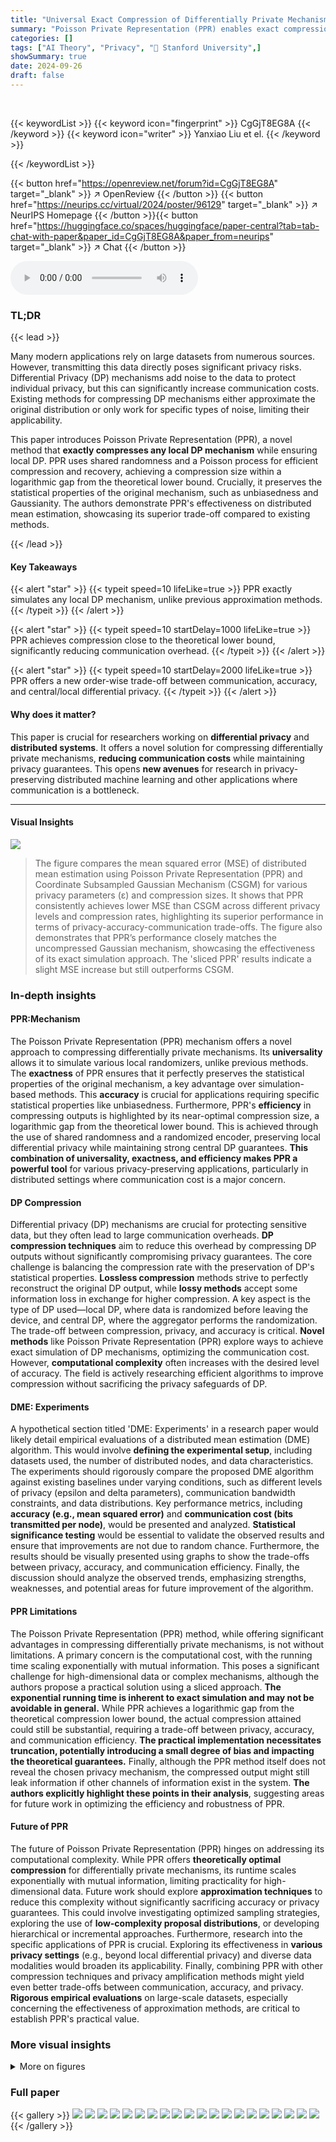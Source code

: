 ```yaml
---
title: "Universal Exact Compression of Differentially Private Mechanisms"
summary: "Poisson Private Representation (PPR) enables exact compression of any local differential privacy mechanism, achieving order-wise optimal trade-offs between communication, accuracy, and privacy."
categories: []
tags: ["AI Theory", "Privacy", "🏢 Stanford University",]
showSummary: true
date: 2024-09-26
draft: false
---
```


<br>

{{< keywordList >}}
{{< keyword icon="fingerprint" >}} CgGjT8EG8A {{< /keyword >}}
{{< keyword icon="writer" >}} Yanxiao Liu et el. {{< /keyword >}}
 
{{< /keywordList >}}

{{< button href="https://openreview.net/forum?id=CgGjT8EG8A" target="_blank" >}}
↗ OpenReview
{{< /button >}}
{{< button href="https://neurips.cc/virtual/2024/poster/96129" target="_blank" >}}
↗ NeurIPS Homepage
{{< /button >}}{{< button href="https://huggingface.co/spaces/huggingface/paper-central?tab=tab-chat-with-paper&paper_id=CgGjT8EG8A&paper_from=neurips" target="_blank" >}}
↗ Chat
{{< /button >}}



<audio controls>
    <source src="https://ai-paper-reviewer.com/CgGjT8EG8A/podcast.wav" type="audio/wav">
    Your browser does not support the audio element.
</audio>


### TL;DR


{{< lead >}}

Many modern applications rely on large datasets from numerous sources.  However, transmitting this data directly poses significant privacy risks. Differential Privacy (DP) mechanisms add noise to the data to protect individual privacy, but this can significantly increase communication costs. Existing methods for compressing DP mechanisms either approximate the original distribution or only work for specific types of noise, limiting their applicability.

This paper introduces Poisson Private Representation (PPR), a novel method that **exactly compresses any local DP mechanism** while ensuring local DP.  PPR uses shared randomness and a Poisson process for efficient compression and recovery, achieving a compression size within a logarithmic gap from the theoretical lower bound.  Crucially, it preserves the statistical properties of the original mechanism, such as unbiasedness and Gaussianity.  The authors demonstrate PPR's effectiveness on distributed mean estimation, showcasing its superior trade-off compared to existing methods.

{{< /lead >}}


#### Key Takeaways

{{< alert "star" >}}
{{< typeit speed=10 lifeLike=true >}} PPR exactly simulates any local DP mechanism, unlike previous approximation methods. {{< /typeit >}}
{{< /alert >}}

{{< alert "star" >}}
{{< typeit speed=10 startDelay=1000 lifeLike=true >}} PPR achieves compression close to the theoretical lower bound, significantly reducing communication overhead. {{< /typeit >}}
{{< /alert >}}

{{< alert "star" >}}
{{< typeit speed=10 startDelay=2000 lifeLike=true >}} PPR offers a new order-wise trade-off between communication, accuracy, and central/local differential privacy. {{< /typeit >}}
{{< /alert >}}

#### Why does it matter?
This paper is crucial for researchers working on **differential privacy** and **distributed systems**. It offers a novel solution for compressing differentially private mechanisms, **reducing communication costs** while maintaining privacy guarantees. This opens **new avenues** for research in privacy-preserving distributed machine learning and other applications where communication is a bottleneck.

------
#### Visual Insights



![](https://ai-paper-reviewer.com/CgGjT8EG8A/figures_9_1.jpg)

> The figure compares the mean squared error (MSE) of distributed mean estimation using Poisson Private Representation (PPR) and Coordinate Subsampled Gaussian Mechanism (CSGM) for various privacy parameters (ε) and compression sizes.  It shows that PPR consistently achieves lower MSE than CSGM across different privacy levels and compression rates, highlighting its superior performance in terms of privacy-accuracy-communication trade-offs.  The figure also demonstrates that PPR’s performance closely matches the uncompressed Gaussian mechanism, showcasing the effectiveness of its exact simulation approach.  The 'sliced PPR' results indicate a slight MSE increase but still outperforms CSGM.







### In-depth insights


#### PPR:Mechanism
The Poisson Private Representation (PPR) mechanism offers a novel approach to compressing differentially private mechanisms. Its **universality** allows it to simulate various local randomizers, unlike previous methods. The **exactness** of PPR ensures that it perfectly preserves the statistical properties of the original mechanism, a key advantage over simulation-based methods. This **accuracy** is crucial for applications requiring specific statistical properties like unbiasedness. Furthermore, PPR's **efficiency** in compressing outputs is highlighted by its near-optimal compression size, a logarithmic gap from the theoretical lower bound.  This is achieved through the use of shared randomness and a randomized encoder, preserving local differential privacy while maintaining strong central DP guarantees. **This combination of universality, exactness, and efficiency makes PPR a powerful tool** for various privacy-preserving applications, particularly in distributed settings where communication cost is a major concern.

#### DP Compression
Differential privacy (DP) mechanisms are crucial for protecting sensitive data, but they often lead to large communication overheads. **DP compression techniques** aim to reduce this overhead by compressing DP outputs without significantly compromising privacy guarantees.  The core challenge is balancing the compression rate with the preservation of DP's statistical properties.  **Lossless compression** methods strive to perfectly reconstruct the original DP output, while **lossy methods** accept some information loss in exchange for higher compression.  A key aspect is the type of DP used—local DP, where data is randomized before leaving the device, and central DP, where the aggregator performs the randomization.  The trade-off between compression, privacy, and accuracy is critical. **Novel methods** like Poisson Private Representation (PPR) explore ways to achieve exact simulation of DP mechanisms, optimizing the communication cost.  However, **computational complexity** often increases with the desired level of accuracy. The field is actively researching efficient algorithms to improve compression without sacrificing the privacy safeguards of DP.

#### DME: Experiments
A hypothetical section titled 'DME: Experiments' in a research paper would likely detail empirical evaluations of a distributed mean estimation (DME) algorithm.  This would involve **defining the experimental setup**, including datasets used, the number of distributed nodes, and data characteristics. The experiments should rigorously compare the proposed DME algorithm against existing baselines under varying conditions, such as different levels of privacy (epsilon and delta parameters), communication bandwidth constraints, and data distributions. Key performance metrics, including **accuracy (e.g., mean squared error)** and **communication cost (bits transmitted per node)**, would be presented and analyzed.  **Statistical significance testing** would be essential to validate the observed results and ensure that improvements are not due to random chance.  Furthermore, the results should be visually presented using graphs to show the trade-offs between privacy, accuracy, and communication efficiency. Finally, the discussion should analyze the observed trends, emphasizing strengths, weaknesses, and potential areas for future improvement of the algorithm.

#### PPR Limitations
The Poisson Private Representation (PPR) method, while offering significant advantages in compressing differentially private mechanisms, is not without limitations.  A primary concern is the computational cost, with the running time scaling exponentially with mutual information.  This poses a significant challenge for high-dimensional data or complex mechanisms, although the authors propose a practical solution using a sliced approach.  **The exponential running time is inherent to exact simulation and may not be avoidable in general.** While PPR achieves a logarithmic gap from the theoretical compression lower bound, the actual compression attained could still be substantial, requiring a trade-off between privacy, accuracy, and communication efficiency.  **The practical implementation necessitates truncation, potentially introducing a small degree of bias and impacting the theoretical guarantees.** Finally, although the PPR method itself does not reveal the chosen privacy mechanism, the compressed output might still leak information if other channels of information exist in the system. **The authors explicitly highlight these points in their analysis**, suggesting areas for future work in optimizing the efficiency and robustness of PPR.

#### Future of PPR
The future of Poisson Private Representation (PPR) hinges on addressing its computational complexity.  While PPR offers **theoretically optimal compression** for differentially private mechanisms, its runtime scales exponentially with mutual information, limiting practicality for high-dimensional data.  Future work should explore **approximation techniques** to reduce this complexity without significantly sacrificing accuracy or privacy guarantees. This could involve investigating optimized sampling strategies, exploring the use of **low-complexity proposal distributions**, or developing hierarchical or incremental approaches.  Furthermore, research into the specific applications of PPR is crucial. Exploring its effectiveness in **various privacy settings** (e.g., beyond local differential privacy) and diverse data modalities would broaden its applicability. Finally, combining PPR with other compression techniques and privacy amplification methods might yield even better trade-offs between communication, accuracy, and privacy.  **Rigorous empirical evaluations** on large-scale datasets, especially concerning the effectiveness of approximation methods, are critical to establish PPR's practical value.


### More visual insights

<details>
<summary>More on figures
</summary>


![](https://ai-paper-reviewer.com/CgGjT8EG8A/figures_30_1.jpg)

> This figure compares the mean squared error (MSE) of distributed mean estimation using PPR (Poisson Private Representation) and CSGM (Coordinate Subsampled Gaussian Mechanism) for different privacy parameters (ε). It demonstrates the tradeoff between privacy and accuracy and shows PPR consistently outperforms CSGM across different compression sizes. The plot shows that PPR achieves better MSE for various privacy parameters (ε) and compression sizes. For example, for ε = 1 with 50 bits compression, CSGM has an MSE of 0.1231 while PPR has 0.08173, a significant reduction of 33.61%. Also, for a high compression rate at ε=0.5 (25 bits compression), PPR achieves a 22.33% reduction in MSE.  It highlights that PPR provides superior trade-off between privacy and accuracy compared to CSGM.


![](https://ai-paper-reviewer.com/CgGjT8EG8A/figures_31_1.jpg)

> This figure compares the mean squared error (MSE) of distributed mean estimation using Poisson Private Representation (PPR) and Coordinate Subsampled Gaussian Mechanism (CSGM) for different privacy parameters (ε).  It shows the MSE performance of both methods across various compression sizes, highlighting PPR's consistent advantage in achieving lower MSE for the same compression level and privacy budget.  The results illustrate the better trade-off PPR offers between communication, accuracy, and central differential privacy compared to CSGM.


![](https://ai-paper-reviewer.com/CgGjT8EG8A/figures_31_2.jpg)

> This figure compares the mean squared error (MSE) of distributed mean estimation using the proposed Poisson Private Representation (PPR) method and the Coordinate Subsampled Gaussian Mechanism (CSGM) for various privacy parameters (ε).  The plot shows the MSE values for different compression sizes (bits) for both PPR and CSGM.  It demonstrates the trade-off between privacy (ε), compression size, and accuracy (MSE).  The results indicate that PPR consistently achieves a lower MSE than CSGM across different privacy levels and compression sizes, showcasing the effectiveness of PPR in balancing privacy and accuracy.


![](https://ai-paper-reviewer.com/CgGjT8EG8A/figures_32_1.jpg)

> This figure compares the mean squared error (MSE) of distributed mean estimation using Poisson private representation (PPR) and Coordinate Subsampled Gaussian Mechanism (CSGM) under various privacy parameters (ε).  The x-axis represents the privacy parameter ε, and the y-axis represents the MSE on a logarithmic scale. Different lines represent different compression sizes. The figure showcases that PPR consistently achieves lower MSE compared to CSGM across different privacy parameters and compression sizes.  It also demonstrates that PPR maintains similar performance to the uncompressed Gaussian mechanism with a significantly smaller compression size.


</details>






### Full paper

{{< gallery >}}
<img src="https://ai-paper-reviewer.com/CgGjT8EG8A/1.png" class="grid-w50 md:grid-w33 xl:grid-w25" />
<img src="https://ai-paper-reviewer.com/CgGjT8EG8A/2.png" class="grid-w50 md:grid-w33 xl:grid-w25" />
<img src="https://ai-paper-reviewer.com/CgGjT8EG8A/3.png" class="grid-w50 md:grid-w33 xl:grid-w25" />
<img src="https://ai-paper-reviewer.com/CgGjT8EG8A/4.png" class="grid-w50 md:grid-w33 xl:grid-w25" />
<img src="https://ai-paper-reviewer.com/CgGjT8EG8A/5.png" class="grid-w50 md:grid-w33 xl:grid-w25" />
<img src="https://ai-paper-reviewer.com/CgGjT8EG8A/6.png" class="grid-w50 md:grid-w33 xl:grid-w25" />
<img src="https://ai-paper-reviewer.com/CgGjT8EG8A/7.png" class="grid-w50 md:grid-w33 xl:grid-w25" />
<img src="https://ai-paper-reviewer.com/CgGjT8EG8A/8.png" class="grid-w50 md:grid-w33 xl:grid-w25" />
<img src="https://ai-paper-reviewer.com/CgGjT8EG8A/9.png" class="grid-w50 md:grid-w33 xl:grid-w25" />
<img src="https://ai-paper-reviewer.com/CgGjT8EG8A/10.png" class="grid-w50 md:grid-w33 xl:grid-w25" />
<img src="https://ai-paper-reviewer.com/CgGjT8EG8A/11.png" class="grid-w50 md:grid-w33 xl:grid-w25" />
<img src="https://ai-paper-reviewer.com/CgGjT8EG8A/12.png" class="grid-w50 md:grid-w33 xl:grid-w25" />
<img src="https://ai-paper-reviewer.com/CgGjT8EG8A/13.png" class="grid-w50 md:grid-w33 xl:grid-w25" />
<img src="https://ai-paper-reviewer.com/CgGjT8EG8A/14.png" class="grid-w50 md:grid-w33 xl:grid-w25" />
<img src="https://ai-paper-reviewer.com/CgGjT8EG8A/15.png" class="grid-w50 md:grid-w33 xl:grid-w25" />
<img src="https://ai-paper-reviewer.com/CgGjT8EG8A/16.png" class="grid-w50 md:grid-w33 xl:grid-w25" />
<img src="https://ai-paper-reviewer.com/CgGjT8EG8A/17.png" class="grid-w50 md:grid-w33 xl:grid-w25" />
<img src="https://ai-paper-reviewer.com/CgGjT8EG8A/18.png" class="grid-w50 md:grid-w33 xl:grid-w25" />
<img src="https://ai-paper-reviewer.com/CgGjT8EG8A/19.png" class="grid-w50 md:grid-w33 xl:grid-w25" />
<img src="https://ai-paper-reviewer.com/CgGjT8EG8A/20.png" class="grid-w50 md:grid-w33 xl:grid-w25" />
{{< /gallery >}}
